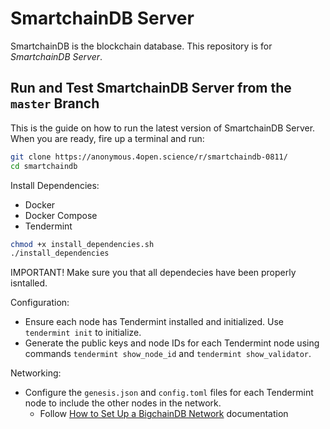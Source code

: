 <!---
SmartchainDB Repository
SPDX-License-Identifier: (Apache-2.0 AND CC-BY-4.0)
Code is Apache-2.0 and docs are CC-BY-4.0
--->

<!---
[![Codecov branch](https://img.shields.io/codecov/c/github/smartchaindb/smartchaindb/master.svg)](https://codecov.io/github/smartchaindb/smartchaindb?branch=master)
[![Latest release](https://img.shields.io/github/release/smartchaindb/smartchaindb/all.svg)](https://github.com/smartchaindb/smartchaindb/releases)
[![Status on PyPI](https://img.shields.io/pypi/status/smartchaindb.svg)](https://pypi.org/project/SmartchainDB/)
[![Travis branch](https://img.shields.io/travis/smartchaindb/smartchaindb/master.svg)](https://travis-ci.com/smartchaindb/smartchaindb)
[![Documentation Status](https://readthedocs.org/projects/smartchaindb-server/badge/?version=latest)](https://docs.smartchaindb.com/projects/server/en/latest/)
[![Join the chat at https://gitter.im/smartchaindb/smartchaindb](https://badges.gitter.im/smartchaindb/smartchaindb.svg)](https://gitter.im/smartchaindb/smartchaindb?utm_source=badge&utm_medium=badge&utm_campaign=pr-badge&utm_content=badge)
--->
# SmartchainDB Server

SmartchainDB is the blockchain database. This repository is for _SmartchainDB Server_.


## Run and Test SmartchainDB Server from the `master` Branch

This is the guide on how to run the latest version of SmartchainDB Server.  When you are ready, fire up a terminal and run:

```bash
git clone https://anonymous.4open.science/r/smartchaindb-0811/
cd smartchaindb
```

Install Dependencies:
- Docker
- Docker Compose
- Tendermint
``` bash
chmod +x install_dependencies.sh
./install_dependencies
```
IMPORTANT! Make sure you that all dependecies have been properly isntalled.

Configuration:
- Ensure each node has Tendermint installed and initialized. Use ``` tendermint init``` to initialize.
- Generate the public keys and node IDs for each Tendermint node using commands ```tendermint show_node_id``` and ```tendermint show_validator```.

Networking:
- Configure the `genesis.json` and `config.toml` files for each Tendermint node to include the other nodes in the network.
    - Follow [How to Set Up a BigchainDB Network](https://docs.bigchaindb.com/en/latest/installation/network-setup/network-setup.html) documentation
